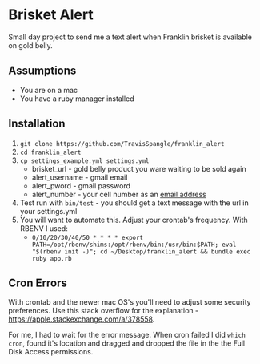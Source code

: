 # Brisket Alert

Small day project to send me a text alert when Franklin brisket is available on gold belly.

## Assumptions

* You are on a mac
* You have a ruby manager installed

## Installation

1. `git clone https://github.com/TravisSpangle/franklin_alert`
2. `cd franklin_alert`
3. `cp settings_example.yml settings.yml`
    * brisket_url - gold belly product you ware waiting to be sold again
    * alert_username - gmail email 
    * alert_pword - gmail password 
    * alert_number - your cell number as an [email address](https://20somethingfinance.com/how-to-send-text-messages-sms-via-email-for-free/)
4. Test run with `bin/test` - you should get a text message with the url in your settings.yml
5. You will want to automate this. Adjust your crontab's frequency. With RBENV I used:
    * `0/10/20/30/40/50 * * * * export PATH=/opt/rbenv/shims:/opt/rbenv/bin:/usr/bin:$PATH; eval "$(rbenv init -)"; cd ~/Desktop/franklin_alert && bundle exec ruby app.rb`

## Cron Errors

With crontab and the newer mac OS's you'll need to adjust some security preferences. Use this stack overflow for the explanation - https://apple.stackexchange.com/a/378558.

For me, I had to wait for the error message. When cron failed I did `which cron`, found it's location and dragged and dropped the file in the the Full Disk Access permissions. 
